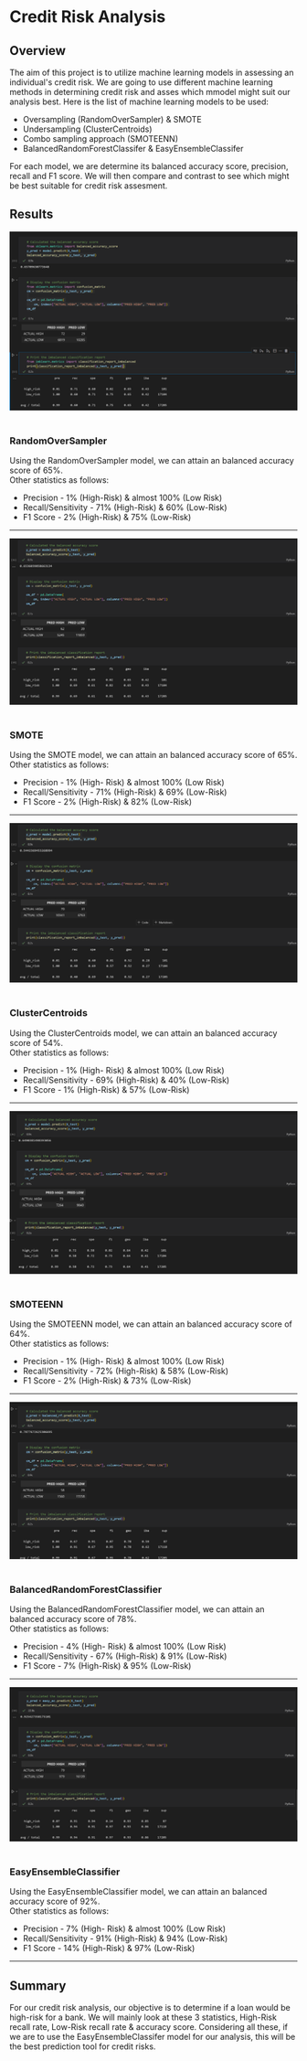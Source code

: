 # Credit Risk Analysis

## Overview
The aim of this project is to utilize machine learning models in assessing an individual's credit risk. We are going to use different machine learning methods in determining credit risk and asses which mmodel might suit our analysis best. Here is the list of machine learning models to be used:

- Oversampling (RandomOverSampler) & SMOTE
- Undersampling (ClusterCentroids)
- Combo sampling approach (SMOTEENN)
- BalancedRandomForestClassifer & EasyEnsembleClassifer

For each model, we are determine its balanced accuracy score, precision, recall and F1 score. We will then compare and contrast to see which might be best suitable for credit risk assesment.

## Results

<div align=center>
<img src = https://raw.githubusercontent.com/RobC30/Credit_Risk_Analysis/main/Resources/images/over.png>
</div>


<br>

### RandomOverSampler

Using the RandomOverSampler model, we can attain an balanced accuracy score of 65%. <br>
Other statistics as follows:

- Precision - 1% (High-Risk) & almost 100% (Low Risk)
- Recall/Sensitivity - 71% (High-Risk) & 60% (Low-Risk)
- F1 Score - 2% (High-Risk) & 75% (Low-Risk)
____________________________________________________

<div align=center>
<img src = https://raw.githubusercontent.com/RobC30/Credit_Risk_Analysis/main/Resources/images/smote.png>
</div>
<br>

### SMOTE

Using the SMOTE model, we can attain an balanced accuracy score of 65%. <br>
Other statistics as follows:

- Precision - 1% (High- Risk) & almost 100% (Low Risk)
- Recall/Sensitivity - 71% (High-Risk) & 69% (Low-Risk)
- F1 Score - 2% (High-Risk) & 82% (Low-Risk)
____________________________________________________

<div align=center>
<img src = https://raw.githubusercontent.com/RobC30/Credit_Risk_Analysis/main/Resources/images/under.png>
</div>
<br>

### ClusterCentroids

Using the ClusterCentroids model, we can attain an balanced accuracy score of 54%. <br>
Other statistics as follows:

- Precision - 1% (High- Risk) & almost 100% (Low Risk)
- Recall/Sensitivity - 69% (High-Risk) & 40% (Low-Risk)
- F1 Score - 1% (High-Risk) & 57% (Low-Risk)
____________________________________________________

<div align=center>
<img src = https://raw.githubusercontent.com/RobC30/Credit_Risk_Analysis/main/Resources/images/combo.png>
</div>
<br>

### SMOTEENN

Using the SMOTEENN model, we can attain an balanced accuracy score of 64%. <br>
Other statistics as follows:

- Precision - 1% (High- Risk) & almost 100% (Low Risk)
- Recall/Sensitivity - 72% (High-Risk) & 58% (Low-Risk)
- F1 Score - 2% (High-Risk) & 73% (Low-Risk)
____________________________________________________

<div align=center>
<img src = https://raw.githubusercontent.com/RobC30/Credit_Risk_Analysis/main/Resources/images/forest.png>
</div>
<br>

### BalancedRandomForestClassifier

Using the BalancedRandomForestClassifier model, we can attain an balanced accuracy score of 78%. <br>
Other statistics as follows:

- Precision - 4% (High- Risk) & almost 100% (Low Risk)
- Recall/Sensitivity - 67% (High-Risk) & 91% (Low-Risk)
- F1 Score - 7% (High-Risk) & 95% (Low-Risk)
____________________________________________________

<div align=center>
<img src = https://raw.githubusercontent.com/RobC30/Credit_Risk_Analysis/main/Resources/images/easy.png>
</div>
<br>

### EasyEnsembleClassifier

Using the EasyEnsembleClassifier model, we can attain an balanced accuracy score of 92%. <br>
Other statistics as follows:

- Precision - 7% (High- Risk) & almost 100% (Low Risk)
- Recall/Sensitivity - 91% (High-Risk) & 94% (Low-Risk)
- F1 Score - 14% (High-Risk) & 97% (Low-Risk)
____________________________________________________

## Summary
For our credit risk analysis, our objective is to determine if a loan would be high-risk for a bank. We will mainly look at these 3 statistics, High-Risk recall rate, Low-Risk recall rate & accuracy score. Considering all these, if we are to use the EasyEnsembleClassifer model for our analysis, this will be the best prediction tool for credit risks. 
